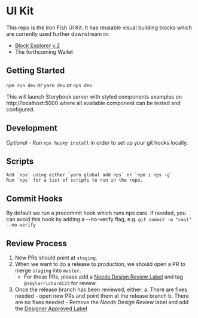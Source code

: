 # UI Kit

This repo is the Iron Fish UI Kit. It has reusable visual building blocks which are currently used further downstream in:

- [Block Explorer v.2](https://github.com/iron-fish/block-explorer-v2)
- The forthcoming Wallet

## Getting Started

`npm run dev`
_or_
`yarn dev`
_or_
`nps dev`

This will launch Storybook server with styled components examples on http://localhost:5000 where all available component can be tested and configured.


## Development

_Optional_  - Run `npx husky install` in order to set up your git hooks locally.

## Scripts

    Add `nps` using either `yarn global add nps` or `npm i nps -g`
    Run `nps` for a list of scripts to run in the repo.

## Commit Hooks

By default we run a precommit hook which runs nps care. If needed, you can avoid this hook by adding a --no-verify flag, e.g. `git commit -m "cool" --no-verify`

## Review Process

1. New PRs should point at `staging`.
2. When we want to do a release to production, we should open a PR to merge `staging` into `master`.
   - For these PRs, please add a [Needs Design Review Label](https://github.com/iron-fish/ui-kit/labels/%F0%9F%94%8D%20Needs%20Design%20Review) and tag `@skylarrichard123` for review.
3. Once the release branch has been reviewed, either:
   a. There are fixes needed - open new PRs and point them at the release branch
   b. There are no fixes needed - Remove the *Needs Design Review* label and add the [Designer Approved Label](https://github.com/iron-fish/ui-kit/labels/%E2%9C%94%EF%B8%8FDesigner%20Approved)

